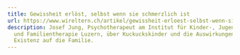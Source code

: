 ```yaml
---
title: Gewissheit erlöst, selbst wenn sie schmerzlich ist
url: https://www.wireltern.ch/artikel/gewissheit-erloest-selbst-wenn-sie-schmerzlich-ist-1067
description: Josef Jung, Psychotherapeut am Institut für Kinder-, Jugendlichen-
  und Familientherapie Luzern, über Kuckuckskinder und die Auswirkungen ihrer
  Existenz auf die Familie.
---
```

